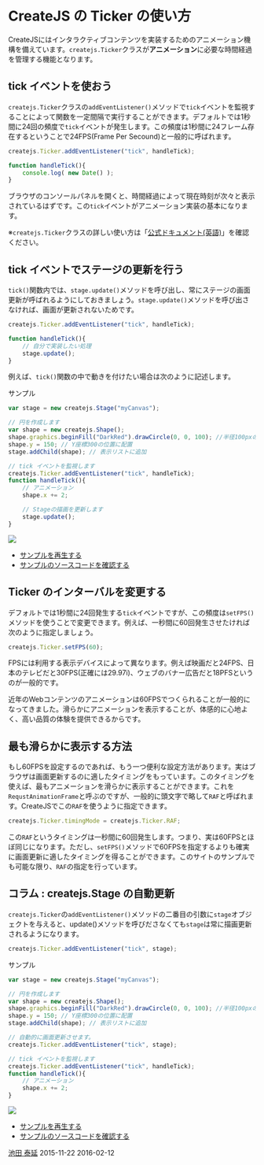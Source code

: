 # CreateJS の Ticker の使い方

CreateJSにはインタラクティブコンテンツを実装するためのアニメーション機構を備えています。`createjs.Ticker`クラスが**アニメーション**に必要な時間経過を管理する機能となります。

## tick イベントを使おう

`createjs.Ticker`クラスの`addEventListener()`メソッドで`tick`イベントを監視することによって関数を一定間隔で実行することができます。デフォルトでは1秒間に24回の頻度で`tick`イベントが発生します。この頻度は1秒間に24フレーム存在するということで24FPS(Frame Per Secound)と一般的に呼ばれます。

```js
createjs.Ticker.addEventListener("tick", handleTick);

function handleTick(){
    console.log( new Date() );
}
```

ブラウザのコンソールパネルを開くと、時間経過によって現在時刻が次々と表示されているはずです。この`tick`イベントがアニメーション実装の基本になります。

※`createjs.Ticker`クラスの詳しい使い方は「[公式ドキュメント(英語)](http://createjs.com/docs/easeljs/classes/Ticker.html)」を確認ください。

## tick イベントでステージの更新を行う

`tick()`関数内では、`stage.update()`メソッドを呼び出し、常にステージの画面更新が呼ばれるようにしておきましょう。`stage.update()`メソッドを呼び出さなければ、画面が更新されないためです。

```js
createjs.Ticker.addEventListener("tick", handleTick);

function handleTick(){
    // 自分で実装したい処理
    stage.update();
}
```

例えば、`tick()`関数の中で動きを付けたい場合は次のように記述します。

サンプル

```js
var stage = new createjs.Stage("myCanvas");

// 円を作成します
var shape = new createjs.Shape();
shape.graphics.beginFill("DarkRed").drawCircle(0, 0, 100); //半径100pxの円を描画
shape.y = 150; // Y座標300の位置に配置
stage.addChild(shape); // 表示リストに追加

// tick イベントを監視します
createjs.Ticker.addEventListener("tick", handleTick);
function handleTick(){
	// アニメーション
	shape.x += 2;

	// Stageの描画を更新します
	stage.update();
}
```

![](../imgs/ticker.html.png)

- [サンプルを再生する](https://ics-creative.github.io/tutorial-createjs/samples/ticker.html)
- [サンプルのソースコードを確認する](../samples/ticker.html)

## Ticker のインターバルを変更する

デフォルトでは1秒間に24回発生する`tick`イベントですが、この頻度は`setFPS()`メソッドを使うことで変更できます。例えば、一秒間に60回発生させたければ次のように指定しましょう。

```js
createjs.Ticker.setFPS(60);
```

FPSには利用する表示デバイスによって異なります。例えば映画だと24FPS、日本のテレビだと30FPS(正確には29.97i)、ウェブのバナー広告だと18PFSというのが一般的です。

近年のWebコンテンツのアニメーションは60FPSでつくられることが一般的になってきました。滑らかにアニメーションを表示することが、体感的に心地よく、高い品質の体験を提供できるからです。

## 最も滑らかに表示する方法

もし60FPSを設定するのであれば、もう一つ便利な設定方法があります。実はブラウザは画面更新するのに適したタイミングをもっています。このタイミングを使えば、最もアニメーションを滑らかに表示することができます。これを`RequstAnimationFrame`と呼ぶのですが、一般的に頭文字で略して`RAF`と呼ばれます。CreateJSでこの`RAF`を使うように指定できます。

```js
createjs.Ticker.timingMode = createjs.Ticker.RAF;
```

この`RAF`というタイミングは一秒間に60回発生します。つまり、実は60FPSとほぼ同じになります。ただし、`setFPS()`メソッドで60FPSを指定するよりも確実に画面更新に適したタイミングを得ることができます。このサイトのサンプルでも可能な限り、`RAF`の指定を行っています。

## コラム : createjs.Stage の自動更新

`createjs.Ticker`の`addEventListener()`メソッドの二番目の引数に`stage`オブジェクトを与えると、update()メソッドを呼びださなくても`stage`は常に描画更新されるようになります。

```js
createjs.Ticker.addEventListener("tick", stage);
```


サンプル

```js
var stage = new createjs.Stage("myCanvas");

// 円を作成します
var shape = new createjs.Shape();
shape.graphics.beginFill("DarkRed").drawCircle(0, 0, 100); //半径100pxの円を描画
shape.y = 150; // Y座標300の位置に配置
stage.addChild(shape); // 表示リストに追加

// 自動的に画面更新させます。
createjs.Ticker.addEventListener("tick", stage);

// tick イベントを監視します
createjs.Ticker.addEventListener("tick", handleTick);
function handleTick(){
	// アニメーション
	shape.x += 2;
}
```


![](../imgs/ticker_autoupdate.html.png)

- [サンプルを再生する](https://ics-creative.github.io/tutorial-createjs/samples/ticker_autoupdate.html)
- [サンプルのソースコードを確認する](../samples/ticker_autoupdate.html)

<article-author>[池田 泰延](https://twitter.com/clockmaker)</article-author>
<article-date-published>2015-11-22</article-date-published>
<article-date-modified>2016-02-12</article-date-modified>
